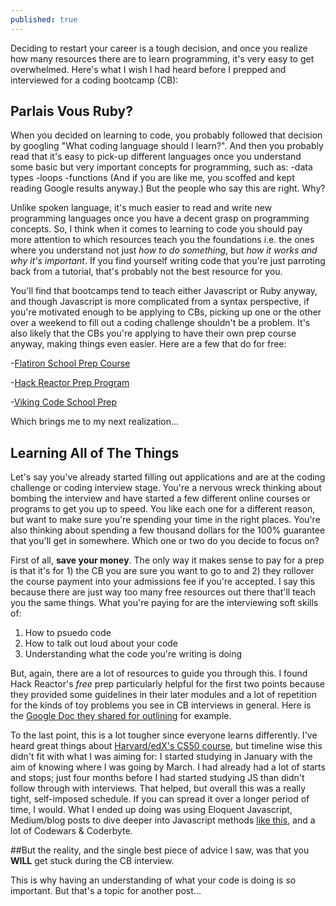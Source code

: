 ```yaml
---
published: true
---
```

Deciding to restart your career is a tough decision, and once you realize how many resources there are to learn programming, it's very easy to get overwhelmed. Here's what I wish I had heard before I prepped and interviewed for a coding bootcamp (CB):

## Parlais Vous Ruby?
When you decided on learning to code, you probably followed that decision by googling "What coding language should I learn?". And then you probably read that it's easy to pick-up different languages once you understand some basic but very important concepts for programming, such as:
-data types
-loops
-functions
(And if you are like me, you scoffed and kept reading Google results anyway.) But the people who say this are right. Why?

Unlike spoken language, it's much easier to read and write new programming languages once you have a decent grasp on programming concepts. So, I think when it comes to learning to code you should pay more attention to which resources teach you the foundations i.e. the ones where you understand not just _how to do something_, but _how it works and why it's important_. If you find yourself writing code that you're just parroting back from a tutorial, that's probably not the best resource for you.

You'll find that bootcamps tend to teach either Javascript or Ruby anyway, and though Javascript is more complicated from a syntax perspective, if you're motivated enough to be applying to CBs, picking up one or the other over a weekend to fill out a coding challenge shouldn't be a problem. It's also likely that the CBs you're applying to have their own prep course anyway, making things even easier. Here are a few that do for free:

-[Flatiron School Prep Course](https://flatironschool.com/programs/online-bootcamp-prep-course/)

-[Hack Reactor Prep Program](http://www.hackreactor.com/prep-programs)

-[Viking Code School Prep](https://www.vikingcodeschool.com/prep)

Which brings me to my next realization...

## Learning All of The Things
Let's say you've already started filling out applications and are at the coding challenge or coding interview stage. You're a nervous wreck thinking about bombing the interview and have started a few different online courses or programs to get you up to speed. You like each one for a different reason, but want to make sure you're spending your time in the right places. You're also thinking about spending a few thousand dollars for the 100% guarantee that you'll get in somewhere. Which one or two do you decide to focus on?

First of all, **save your money**. The only way it makes sense to pay for a prep is that it's for 1) the CB you are sure you want to go to and 2) they rollover the course payment into your admissions fee if you're accepted. I say this because there are just way too many free resources out there that'll teach you the same things. What you're paying for are the interviewing soft skills of:

1. How to psuedo code
2. How to talk out loud about your code
3. Understanding what the code you're writing is doing

But, again, there are a lot of resources to guide you through this. I found Hack Reactor's _free_ prep particularly helpful for the first two points because they provided some guidelines in their later modules and a lot of repetition for the kinds of toy problems you see in CB interviews in general. Here is the [Google Doc they shared for outlining](https://docs.google.com/document/d/1KlU7nxRKiicGSsMN89mog06GozqfYlyh0L3DRC3WYFk/edit) for example.

To the last point, this is a lot tougher since everyone learns differently. I've heard great things about [Harvard/edX's CS50 course](https://www.edx.org/course/introduction-computer-science-harvardx-cs50x), but timeline wise this didn't fit with what I was aiming for: I started studying in January with the aim of knowing where I was going by March. I had already had a lot of starts and stops; just four months before I had started studying JS than didn't follow through with interviews. That helped, but overall this was a really tight, self-imposed schedule. If you can spread it over a longer period of time, I would. What I ended up doing was using Eloquent Javascript, Medium/blog posts to dive deeper into Javascript methods [like this](https://medium.com/@joshpitzalis/reduce-f47a7da511a9), and a lot of Codewars & Coderbyte.

##But  the reality, and the single best piece of advice I saw, was that you **WILL** get stuck during the CB interview. 

This is why having an understanding of what your code is doing is so important. But that's a topic for another post...
